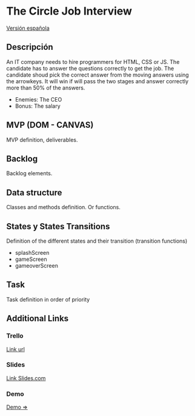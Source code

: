 # The Circle Job Interview
[Versión española](LEAME.md)

## Descripción
An IT company needs to hire programmers for HTML, CSS or JS. The candidate has to answer the questions correctly to get the job. The candidate shoud pick the correct answer from the moving answers using the arrowkeys. It will win if will pass the two stages and answer correctly more than 50% of the answers.
- Enemies: The CEO
- Bonus: The salary


## MVP (DOM - CANVAS)
MVP definition, deliverables.


## Backlog
Backlog elements.


## Data structure
Classes and methods definition. Or functions.


## States y States Transitions
Definition of the different states and their transition (transition functions)

- splashScreen
- gameScreen
- gameoverScreen


## Task
Task definition in order of priority


## Additional Links


### Trello
[Link url](https://trello.com)


### Slides
[Link Slides.com](http://slides.com)

### Demo
[Demo => ](http://github.com)

